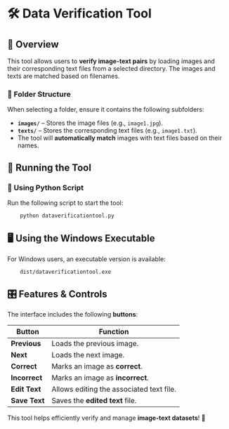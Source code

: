 # 🛠 Data Verification Tool  

## 📌 Overview  
This tool allows users to **verify image-text pairs** by loading images and their corresponding text files from a selected directory. The images and texts are matched based on filenames.  

### 📂 Folder Structure  
When selecting a folder, ensure it contains the following subfolders:  
- **`images/`** – Stores the image files (e.g., `image1.jpg`).  
- **`texts/`** – Stores the corresponding text files (e.g., `image1.txt`).  
- The tool will **automatically match** images with text files based on their names.  

## 🚀 Running the Tool  
### 🔧 Using Python Script  
Run the following script to start the tool:  
```bash
    python dataverificationtool.py
``` 

## 🖥️ Using the Windows Executable
For Windows users, an executable version is available:

```commandline
    dist/dataverificationtool.exe
```

## 🎛 Features & Controls  
The interface includes the following **buttons**:  

| **Button**    | **Function**                                   |
|--------------|-------------------------------------------------|
| **Previous**  | Loads the previous image.                      |
| **Next**      | Loads the next image.                          |
| **Correct**   | Marks an image as **correct**.                 |
| **Incorrect** | Marks an image as **incorrect**.               |
| **Edit Text** | Allows editing the associated text file.       |
| **Save Text** | Saves the **edited text** file.                |

This tool helps efficiently verify and manage **image-text datasets**! 🚀  
